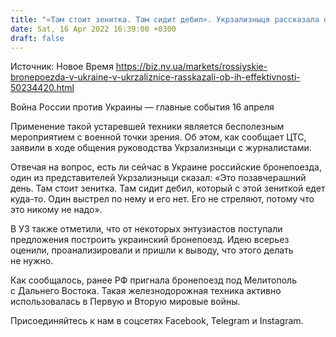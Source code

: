 ```yaml
---
title: "«Там стоит зенитка. Там сидит дебил». Укрзализныця рассказала об использовании Россией бронепоездов в Украине"
date: Sat, 16 Apr 2022 16:39:00 +0300
draft: false
---
```

Источник: Новое Время https://biz.nv.ua/markets/rossiyskie-bronepoezda-v-ukraine-v-ukrzaliznice-rasskazali-ob-ih-effektivnosti-50234420.html


Война России против Украины — главные события 16 апреля

Применение такой устаревшей техники является бесполезным мероприятием с военной точки зрения. Об этом, как сообщает ЦТС, заявили в ходе общения руководства Укрзализныци с журналистами.

Отвечая на вопрос, есть ли сейчас в Украине российские бронепоезда, один из представителей Укрзализныци сказал: «Это позавчерашний день. Там стоит зенитка. Там сидит дебил, который с этой зениткой едет куда-то. Один выстрел по нему и его нет. Его не стреляют, потому что это никому не надо».

В УЗ также отметили, что от некоторых энтузиастов поступали предложения построить украинский бронепоезд. Идею всерьез оценили, проанализировали и пришли к выводу, что этого делать не нужно.



Как сообщалось, ранее РФ пригнала бронепоезд под Мелитополь с Дальнего Востока. Такая железнодорожная техника активно использовалась в Первую и Вторую мировые войны. 

Присоединяйтесь к нам в соцсетях Facebook, Telegram и Instagram.
